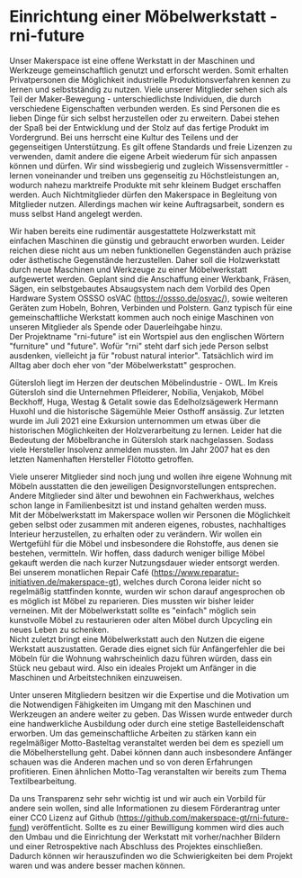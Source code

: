 # Einrichtung einer Möbelwerkstatt - rni-future

Unser Makerspace ist eine offene Werkstatt in der Maschinen und Werkzeuge gemeinschaftlich genutzt und erforscht werden. Somit erhalten Privatpersonen die Möglichkeit industrielle Produktionsverfahren kennen zu lernen und selbstständig zu nutzen. Viele unserer Mitglieder sehen sich als Teil der Maker-Bewegung - unterschiedlichste Individuen, die durch verschiedene Eigenschaften verbunden werden. Es sind Personen die es lieben Dinge für sich selbst herzustellen oder zu erweitern. Dabei stehen der Spaß bei der Entwicklung und der Stolz auf das fertige Produkt im Vordergrund. Bei uns herrscht eine Kultur des Teilens und der gegenseitigen Unterstützung. Es gilt offene Standards und freie Lizenzen zu verwenden, damit andere die eigene Arbeit wiederum für sich anpassen können und dürfen. Wir sind wissbegierig und zugleich Wissensvermittler - lernen voneinander und treiben uns gegenseitig zu Höchstleistungen an, wodurch nahezu marktreife Produkte mit sehr kleinem Budget erschaffen werden. Auch Nichtmitglieder dürfen den Makerspace in Begleitung von Mitglieder nutzen. Allerdings machen wir keine Auftragsarbeit, sondern es muss selbst Hand angelegt werden.

Wir haben bereits eine rudimentär ausgestattete Holzwerkstatt mit einfachen Maschinen die günstig und gebraucht erworben wurden. Leider reichen diese nicht aus um neben funktionellen Gegenständen auch präzise oder ästhetische Gegenstände herzustellen. Daher soll die Holzwerkstatt durch neue Maschinen und Werkzeuge zu einer Möbelwerkstatt aufgewertet werden. Geplant sind die Anschaffung einer Werkbank, Fräsen, Sägen, ein selbstgebautes Absaugsystem nach dem Vorbild des Open Hardware System OSSSO osVAC (https://ossso.de/osvac/), sowie weiteren Geräten zum Hobeln, Bohren, Verbinden und Polstern. Ganz typisch für eine gemeinschaftliche Werkstatt kommen auch noch einige Maschinen von unseren Mitglieder als Spende oder Dauerleihgabe hinzu.  
Der Projektname "rni-future" ist ein Wortspiel aus den englischen Wörtern "furniture" und "future". Wofür "rni" steht darf sich jede Person selbst ausdenken, vielleicht ja für "robust natural interior". Tatsächlich wird im Alltag aber doch eher von "der Möbelwerkstatt" gesprochen.

Gütersloh liegt im Herzen der deutschen Möbelindustrie - OWL. Im Kreis Gütersloh sind die Unternehmen Pfleiderer, Nobilia, Venjakob, Möbel Beckhoff, Huga, Westag & Getalit sowie das Edelholzsägewerk Hermann Huxohl und die historische Sägemühle Meier Osthoff ansässig. Zur letzten wurde im Juli 2021 eine Exkursion unternommen um etwas über die historischen Möglichkeiten der Holzverarbeitung zu lernen. Leider hat die Bedeutung der Möbelbranche in Gütersloh stark nachgelassen. Sodass viele Hersteller Insolvenz anmelden mussten. Im Jahr 2007 hat es den letzten Namenhaften Hersteller Flötotto getroffen.

Viele unserer Mitglieder sind noch jung und wollen ihre eigene Wohnung mit Möbeln ausstatten die den jeweiligen Designvorstellungen entsprechen. Andere Mitglieder sind älter und bewohnen ein Fachwerkhaus, welches schon lange in Familienbesitzt ist und instand gehalten werden muss.  
Mit der Möbelwerkstatt im Makerspace wollen wir Personen die Möglichkeit geben selbst oder zusammen mit anderen eigenes, robustes, nachhaltiges Interieur herzustellen, zu erhalten oder zu verändern. Wir wollen ein Wertgefühl für die Möbel und insbesondere die Rohstoffe, aus denen sie bestehen, vermitteln. Wir hoffen, dass dadurch weniger billige Möbel gekauft werden die nach kurzer Nutzungsdauer wieder entsorgt werden.  
Bei unserem monatlichen Repair Café (https://www.reparatur-initiativen.de/makerspace-gt), welches durch Corona leider nicht so regelmäßig stattfinden konnte, wurden wir schon darauf angesprochen ob es möglich ist Möbel zu reparieren. Dies mussten wir bisher leider verneinen. Mit der Möbelwerkstatt sollte es "einfach" möglich sein kunstvolle Möbel zu restaurieren oder alten Möbel durch Upcycling ein neues Leben zu schenken.  
Nicht zuletzt bringt eine Möbelwerkstatt auch den Nutzen die eigene Werkstatt auszustatten. Gerade dies eignet sich für Anfängerfehler die bei Möbeln für die Wohnung wahrscheinlich dazu führen würden, dass ein Stück neu gebaut wird. Also ein ideales Projekt um Anfänger in die Maschinen und Arbeitstechniken einzuweisen.

Unter unseren Mitgliedern besitzen wir die Expertise und die Motivation um die Notwendigen Fähigkeiten im Umgang mit den Maschinen und Werkzeugen an andere weiter zu geben. Das Wissen wurde entweder durch eine handwerkliche Ausbildung oder durch eine stetige Bastelleidenschaft erworben. Um das gemeinschaftliche Arbeiten zu stärken kann ein regelmäßiger Motto-Basteltag veranstaltet werden bei dem es speziell um die Möbelherstellung geht. Dabei können dann auch insbesondere Anfänger schauen was die Anderen machen und so von deren Erfahrungen profitieren. Einen ähnlichen Motto-Tag veranstalten wir bereits zum Thema Textilbearbeitung.

Da uns Transparenz sehr sehr wichtig ist und wir auch ein Vorbild für andere sein wollen, sind alle Informationen zu diesem Förderantrag unter einer CC0 Lizenz auf Github (https://github.com/makerspace-gt/rni-future-fund) veröffentlicht. Sollte es zu einer Bewilligung kommen wird dies auch den Umbau und die Einrichtung der Werkstatt mit vorher/nachher Bildern und einer Retrospektive nach Abschluss des Projektes einschließen. Dadurch können wir herauszufinden wo die Schwierigkeiten bei dem Projekt waren und was andere besser machen können.
